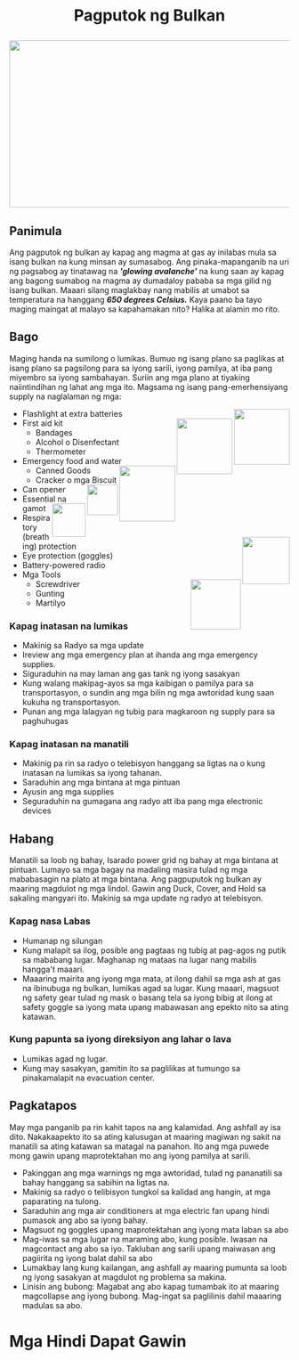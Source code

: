 # <center>Pagputok ng Bulkan</p>
  
<p align="center">
  <img width="600" height="300" src="https://user-images.githubusercontent.com/102717555/190837614-6fac1153-be4d-4c48-afb6-37cc7d46342a.png">
</p>

## Panimula

Ang pagputok ng bulkan ay kapag ang magma at gas ay inilabas mula sa isang bulkan na kung minsan ay sumasabog. Ang pinaka-mapanganib na uri ng pagsabog ay tinatawag na ***'glowing avalanche'*** na kung saan ay kapag ang bagong sumabog na magma ay dumadaloy pababa sa mga gilid ng isang bulkan. Maaari silang maglakbay nang mabilis at umabot sa temperatura na hanggang ***650 degrees Celsius.*** Kaya paano ba tayo maging maingat at malayo sa kapahamakan nito? Halika at alamin mo rito.

## Bago 

Maging handa na sumilong o lumikas. Bumuo ng isang plano sa paglikas at isang plano sa pagsilong para sa iyong sarili, iyong pamilya, at iba pang miyembro sa iyong sambahayan. Suriin ang mga plano at tiyaking naiintindihan ng lahat ang mga ito. Magsama ng isang pang-emerhensiyang supply na naglalaman ng mga:

- Flashlight at extra batteries<img align="right" height="100" src="https://user-images.githubusercontent.com/102717555/190843110-f84f6e95-081f-430c-a04e-d7b0cb6f3159.png">
- First aid kit<img align="right" height="100" src="https://user-images.githubusercontent.com/102717555/190843085-0ef19aab-8b29-46d7-abe8-7e6f99fece78.png">
  - Bandages
  - Alcohol o Disenfectant
  - Thermometer
- Emergency food and water<img align="right" height="100" src="https://user-images.githubusercontent.com/102717555/190843185-7739724d-e52d-439a-91f1-f053d1f239d6.png">
  - Canned Goods
  - Cracker o mga Biscuit<img align="right" height="55" src="https://user-images.githubusercontent.com/102717555/190843509-201702e5-a1e4-450c-b73e-d38cee2bc13b.png">
- Can opener
- Essential na gamot<img align="right" height="60" src="https://user-images.githubusercontent.com/102717555/190843410-b12513b3-6960-4d78-b775-cb34d1757b83.png"><img align="right" height="85" src="https://user-images.githubusercontent.com/102717555/190843262-d86a5975-c898-4de9-94c8-555c29568445.png">
- Respiratory (breathing) protection
- Eye protection (goggles)
- Battery-powered radio
- Mga Tools
  - Screwdriver<img align="right" height="90" src="https://user-images.githubusercontent.com/102717555/190843332-c7701cf9-5d67-4137-8935-d77ef2d857cf.png">
  - Gunting
  - Martilyo

### Kapag inatasan na lumikas

- Makinig sa Radyo sa mga update
- Ireview ang mga emergency plan at ihanda ang mga emergency supplies.
- Siguraduhin na may laman ang gas tank ng iyong sasakyan
- Kung walang makipag-ayos sa mga kaibigan o pamilya para sa transportasyon, o sundin ang mga bilin ng mga awtoridad kung saan kukuha ng transportasyon.
- Punan ang mga lalagyan ng tubig para magkaroon ng supply para sa paghuhugas

### Kapag inatasan na manatili

- Makinig pa rin sa radyo o telebisyon hanggang sa ligtas na o kung inatasan na lumikas sa iyong tahanan.
- Saraduhin ang mga bintana at mga pintuan
- Ayusin ang mga supplies
- Seguraduhin na gumagana ang radyo att iba pang mga electronic devices

## Habang

Manatili sa loob ng bahay, Isarado power grid ng bahay at mga bintana at pintuan. Lumayo sa mga bagay na madaling masira tulad ng mga mababasagin na plato at mga bintana. Ang pagpuputok ng bulkan ay maaring magdulot ng mga lindol. Gawin ang Duck, Cover, and Hold sa sakaling mangyari ito. Makinig sa mga update ng radyo at telebisyon.   

### Kapag nasa Labas

- Humanap ng silungan
- Kung malapit sa ilog, posible ang pagtaas ng tubig at pag-agos ng putik sa mababang lugar. Maghanap ng mataas na lugar nang mabilis hangga't maaari.
- Maaaring mairita ang iyong mga mata, at ilong dahil sa mga ash at gas na ibinubuga ng bulkan, lumikas agad sa lugar. Kung maaari, magsuot ng safety gear tulad ng mask o basang tela sa iyong bibig at ilong at safety goggle sa iyong mata upang mabawasan ang epekto nito sa ating katawan.

### Kung papunta sa iyong direksiyon ang lahar o lava

- Lumikas agad ng lugar.
- Kung may sasakyan, gamitin ito sa paglilikas at tumungo sa pinakamalapit na evacuation center.

## Pagkatapos

May mga panganib pa rin kahit tapos na ang kalamidad. Ang ashfall ay isa dito. Nakakaapekto ito sa ating kalusugan at maaring magiwan ng sakit na manatili sa ating katawan sa matagal na panahon. Ito ang mga puwede mong gawin upang maprotektahan mo ang iyong pamilya at sarili.
- Pakinggan ang mga warnings ng mga awtoridad, tulad ng pananatili sa bahay hanggang sa sabihin na ligtas na.
- Makinig sa radyo o telibisyon tungkol sa kalidad ang hangin, at mga paparating na tulong.
- Saraduhin ang mga air conditioners at mga electric fan upang hindi pumasok ang abo sa iyong bahay.
- Magsuot ng goggles upang maprotektahan ang iyong mata laban sa abo
- Mag-iwas sa mga lugar na maraming abo, kung posible. Iwasan na magcontact ang abo sa iyo. Takluban ang sarili upang maiwasan ang pagiirita ng iyong balat dahil sa abo
- Lumakbay lang kung kailangan, ang ashfall ay maaring pumunta sa loob ng iyong sasakyan at magdulot ng problema sa makina.
- Linisin ang bubong: Magabat ang abo kapag tumambak ito at maaring magcollapse ang iyong bubong. Mag-ingat sa paglilinis dahil maaaring madulas sa abo.

# Mga Hindi Dapat Gawin





















































